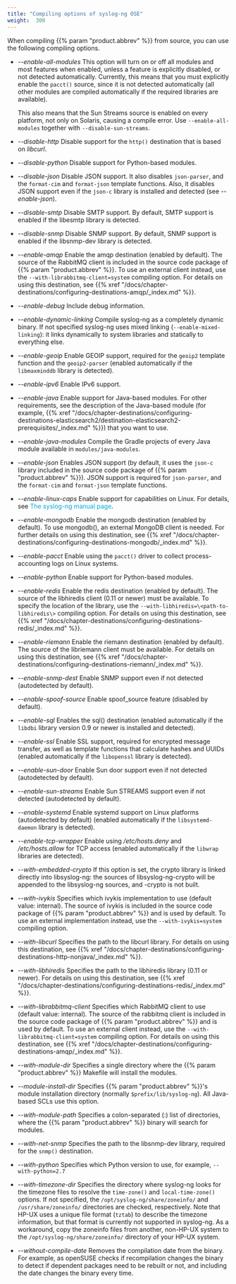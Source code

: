 ```yaml
---
title: "Compiling options of syslog-ng OSE"
weight:  300
---
```

<!-- DISCLAIMER: This file is based on the syslog-ng Open Source Edition documentation https://github.com/balabit/syslog-ng-ose-guides/commit/2f4a52ee61d1ea9ad27cb4f3168b95408fddfdf2 and is used under the terms of The syslog-ng Open Source Edition Documentation License. The file has been modified by Axoflow. -->

When compiling {{% param "product.abbrev" %}} from source, you can use the following compiling options.

  - *--enable-all-modules* This option will turn on or off all modules and most features when enabled, unless a feature is explicitly disabled, or not detected automatically. Currently, this means that you must explicitly enable the `pacct()` source, since it is not detected automatically (all other modules are compiled automatically if the required libraries are available).
    
    This also means that the Sun Streams source is enabled on every platform, not only on Solaris, causing a compile error. Use `--enable-all-modules` together with `--disable-sun-streams`.

  - *--disable-http* Disable support for the `http()` destination that is based on *libcurl*.

  - *--disable-python* Disable support for Python-based modules.

  - *--disable-json* Disable JSON support. It also disables `json-parser`, and the `format-cim` and `format-json` template functions. Also, it disables JSON support even if the `json-c` library is installed and detected (see *--enable-json*).

  - *--disable-smtp* Disable SMTP support. By default, SMTP support is enabled if the libesmtp library is detected.

  - *--disable-snmp* Disable SNMP support. By default, SNMP support is enabled if the libsnmp-dev library is detected.

  - *--enable-amqp* Enable the amqp destination (enabled by default). The source of the RabbitMQ client is included in the source code package of {{% param "product.abbrev" %}}. To use an external client instead, use the `--with-librabbitmq-client=system` compiling option. For details on using this destination, see {{% xref "/docs/chapter-destinations/configuring-destinations-amqp/_index.md" %}}.

  - *--enable-debug* Include debug information.

  - *--enable-dynamic-linking* Compile syslog-ng as a completely dynamic binary. If not specified syslog-ng uses mixed linking (`--enable-mixed-linking`): it links dynamically to system libraries and statically to everything else.

  - *--enable-geoip* Enable GEOIP support, required for the `geoip2` template function and the `geoip2-parser` (enabled automatically if the `libmaxminddb` library is detected).

  - *--enable-ipv6* Enable IPv6 support.

  - *--enable-java* Enable support for Java-based modules. For other requirements, see the description of the Java-based module (for example, {{% xref "/docs/chapter-destinations/configuring-destinations-elasticsearch2/destination-elasticsearch2-prerequisites/_index.md" %}}) that you want to use.

  - *--enable-java-modules* Compile the Gradle projects of every Java module available in `modules/java-modules`.

  - *--enable-json* Enables JSON support (by default, it uses the `json-c` library included in the source code package of {{% param "product.abbrev" %}}). JSON support is required for `json-parser`, and the `format-cim` and `format-json` template functions.

  - *--enable-linux-caps* Enable support for capabilities on Linux. For details, see <span class="mcFormatColor" style="color: #04aada;">The syslog-ng manual page</span>.

  - *--enable-mongodb* Enable the mongodb destination (enabled by default). To use <span class="code">mongodb()</span>, an external MongoDB client is needed. For further details on using this destination, see {{% xref "/docs/chapter-destinations/configuring-destinations-mongodb/_index.md" %}}.

  - *--enable-pacct* Enable using the `pacct()` driver to collect process-accounting logs on Linux systems.

  - *--enable-python* Enable support for Python-based modules.

  - *--enable-redis* Enable the redis destination (enabled by default). The source of the libhiredis client (0.11 or newer) must be available. To specify the location of the library, use the `--with-libhiredis=\<path-to-libhiredis\>` compiling option. For details on using this destination, see {{% xref "/docs/chapter-destinations/configuring-destinations-redis/_index.md" %}}.

  - *--enable-riemann* Enable the riemann destination (enabled by default). The source of the libriemann client must be available. For details on using this destination, see {{% xref "/docs/chapter-destinations/configuring-destinations-riemann/_index.md" %}}.

  - *--enable-snmp-dest* Enable SNMP support even if not detected (autodetected by default).

  - *--enable-spoof-source* Enable spoof_source feature (disabled by default).

  - *--enable-sql* Enables the sql() destination (enabled automatically if the `libdbi` library version 0.9 or newer is installed and detected).

  - *--enable-ssl* Enable SSL support, required for encrypted message transfer, as well as template functions that calculate hashes and UUIDs (enabled automatically if the `libopenssl` library is detected).

  - *--enable-sun-door* Enable Sun door support even if not detected (autodetected by default).

  - *--enable-sun-streams* Enable Sun STREAMS support even if not detected (autodetected by default).

  - *--enable-systemd* Enable systemd support on Linux platforms (autodetected by default) (enabled automatically if the `libsystemd-daemon` library is detected).

  - *--enable-tcp-wrapper* Enable using */etc/hosts.deny* and */etc/hosts.allow* for TCP access (enabled automatically if the `libwrap` libraries are detected).

  - *--with-embedded-crypto* If this option is set, the crypto library is linked directly into libsyslog-ng: the sources of libsyslog-ng-crypto will be appended to the libsyslog-ng sources, and -crypto is not built.

  - *--with-ivykis* Specifies which ivykis implementation to use (default value: internal). The source of ivykis is included in the source code package of {{% param "product.abbrev" %}} and is used by default. To use an external implementation instead, use the `--with-ivykis=system` compiling option.

  - *--with-libcurl* Specifies the path to the libcurl library. For details on using this destination, see {{% xref "/docs/chapter-destinations/configuring-destinations-http-nonjava/_index.md" %}}.

  - *--with-libhiredis* Specifies the path to the libhiredis library (0.11 or newer). For details on using this destination, see {{% xref "/docs/chapter-destinations/configuring-destinations-redis/_index.md" %}}.

  - *--with-librabbitmq-client* Specifies which RabbitMQ client to use (default value: internal). The source of the rabbitmq client is included in the source code package of {{% param "product.abbrev" %}} and is used by default. To use an external client instead, use the `--with-librabbitmq-client=system` compiling option. For details on using this destination, see {{% xref "/docs/chapter-destinations/configuring-destinations-amqp/_index.md" %}}.

  - *--with-module-dir* Specifies a single directory where the {{% param "product.abbrev" %}} Makefile will install the modules.

  - *--module-install-dir* Specifies {{% param "product.abbrev" %}}'s module installation directory (normally `$prefix/lib/syslog-ng`). All Java-based SCLs use this option.

  - *--with-module-path* Specifies a colon-separated (:) list of directories, where the {{% param "product.abbrev" %}} binary will search for modules.

  - *--with-net-snmp* Specifies the path to the libsnmp-dev library, required for the `snmp()` destination.

  - *--with-python* Specifies which Python version to use, for example, `--with-python=2.7`

  - *--with-timezone-dir* Specifies the directory where syslog-ng looks for the timezone files to resolve the `time-zone()` and `local-time-zone()` options. If not specified, the `/opt/syslog-ng/share/zoneinfo/` and `/usr/share/zoneinfo/` directories are checked, respectively. Note that HP-UX uses a unique file format (`tztab`) to describe the timezone information, but that format is currently not supported in syslog-ng. As a workaround, copy the zoneinfo files from another, non-HP-UX system to the `/opt/syslog-ng/share/zoneinfo/` directory of your HP-UX system.

  - *--without-compile-date* Removes the compilation date from the binary. For example, as openSUSE checks if recompilation changes the binary to detect if dependent packages need to be rebuilt or not, and including the date changes the binary every time.
